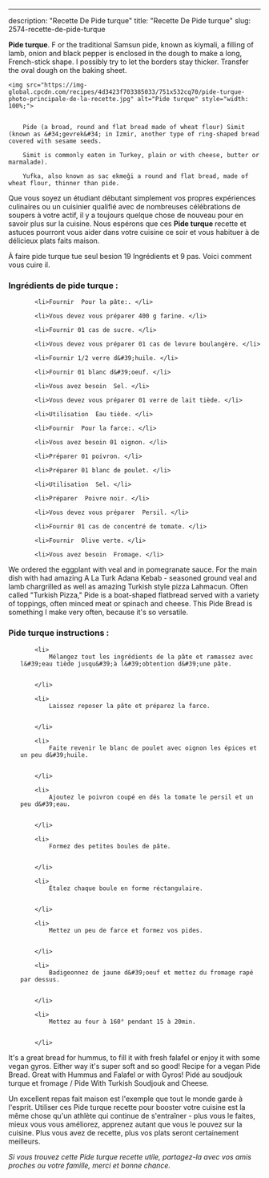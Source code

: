 ---
description: "Recette De Pide turque"
title: "Recette De Pide turque"
slug: 2574-recette-de-pide-turque

<p>
	<strong>Pide turque</strong>. 
	F or the traditional Samsun pide, known as kiymali, a filling of lamb, onion and black pepper is enclosed in the dough to make a long, French-stick shape. I possibly try to let the borders stay thicker. Transfer the oval dough on the baking sheet.
</p>
<p>
	
	<img src="https://img-global.cpcdn.com/recipes/4d3423f703385033/751x532cq70/pide-turque-photo-principale-de-la-recette.jpg" alt="Pide turque" style="width: 100%;">
	
	
		Pide (a broad, round and flat bread made of wheat flour) Simit (known as &#34;gevrek&#34; in Izmir, another type of ring-shaped bread covered with sesame seeds.
	
		Simit is commonly eaten in Turkey, plain or with cheese, butter or marmalade).
	
		Yufka, also known as sac ekmeği a round and flat bread, made of wheat flour, thinner than pide.
	
</p>

Que vous soyez un étudiant débutant simplement vos propres expériences culinaires ou un cuisinier qualifié avec de nombreuses célébrations de soupers à votre actif, il y a toujours quelque chose de nouveau pour en savoir plus sur la cuisine. Nous espérons que ces <strong> Pide turque </strong> recette et astuces pourront vous aider dans votre cuisine ce soir et vous habituer à de délicieux plats faits maison.

<!--inarticleads1-->

À faire pide turque tue seul besion 19 Ingrédients et 9 pas. Voici comment vous cuire il.

<h3>Ingrédients de pide turque :</h3>

<ol>
	
		<li>Fournir  Pour la pâte:. </li>
	
		<li>Vous devez vous préparer 400 g farine. </li>
	
		<li>Fournir 01 cas de sucre. </li>
	
		<li>Vous devez vous préparer 01 cas de levure boulangère. </li>
	
		<li>Fournir 1/2 verre d&#39;huile. </li>
	
		<li>Fournir 01 blanc d&#39;oeuf. </li>
	
		<li>Vous avez besoin  Sel. </li>
	
		<li>Vous devez vous préparer 01 verre de lait tiède. </li>
	
		<li>Utilisation  Eau tiède. </li>
	
		<li>Fournir  Pour la farce:. </li>
	
		<li>Vous avez besoin 01 oignon. </li>
	
		<li>Préparer 01 poivron. </li>
	
		<li>Préparer 01 blanc de poulet. </li>
	
		<li>Utilisation  Sel. </li>
	
		<li>Préparer  Poivre noir. </li>
	
		<li>Vous devez vous préparer  Persil. </li>
	
		<li>Fournir 01 cas de concentré de tomate. </li>
	
		<li>Fournir  Olive verte. </li>
	
		<li>Vous avez besoin  Fromage. </li>
	
</ol>

We ordered the eggplant with veal and in pomegranate sauce. For the main dish with had amazing A La Turk Adana Kebab - seasoned ground veal and lamb chargrilled as well as amazing Turkish style pizza Lahmacun. Often called &#34;Turkish Pizza,&#34; Pide is a boat-shaped flatbread served with a variety of toppings, often minced meat or spinach and cheese. This Pide Bread is something I make very often, because it&#39;s so versatile. 

<!--inarticleads2-->

<h3>Pide turque instructions :</h3>

<ol>
	
		<li>
			Mélangez tout les ingrédients de la pâte et ramassez avec l&#39;eau tiède jusqu&#39;à l&#39;obtention d&#39;une pâte.
			
			
		</li>
	
		<li>
			Laissez reposer la pâte et préparez la farce.
			
			
		</li>
	
		<li>
			Faite revenir le blanc de poulet avec oignon les épices et un peu d&#39;huile.
			
			
		</li>
	
		<li>
			Ajoutez le poivron coupé en dés la tomate le persil et un peu d&#39;eau.
			
			
		</li>
	
		<li>
			Formez des petites boules de pâte.
			
			
		</li>
	
		<li>
			Étalez chaque boule en forme réctangulaire.
			
			
		</li>
	
		<li>
			Mettez un peu de farce et formez vos pides.
			
			
		</li>
	
		<li>
			Badigeonnez de jaune d&#39;oeuf et mettez du fromage rapé par dessus.
			
			
		</li>
	
		<li>
			Mettez au four à 160° pendant 15 à 20min.
			
			
		</li>
	
</ol>

It&#39;s a great bread for hummus, to fill it with fresh falafel or enjoy it with some vegan gyros. Either way it&#39;s super soft and so good! Recipe for a vegan Pide Bread. Great with Hummus and Falafel or with Gyros! Pidé au soudjouk turque et fromage / Pide With Turkish Soudjouk and Cheese. 

<!--inarticleads1-->

<p>
Un excellent repas fait maison est l'exemple que tout le monde garde à l'esprit. Utiliser ces Pide turque recette pour booster votre cuisine est la même chose qu'un athlète qui continue de s'entraîner - plus vous le faites, mieux vous vous améliorez, apprenez autant que vous le pouvez sur la cuisine. Plus vous avez de recette, plus vos plats seront certainement meilleurs.
</p>

<p>
<i>Si vous trouvez cette Pide turque recette utile, partagez-la avec vos amis proches ou votre famille, merci et bonne chance.</i>
</p>
